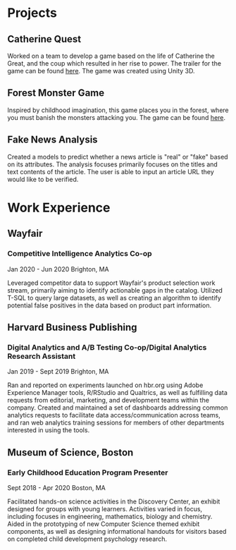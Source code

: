 # **Projects**

## **Catherine Quest**
Worked on a team to develop a game based on the life of Catherine the Great, and the coup which resulted in her rise to power. The trailer for the game can be found [here](https://youtu.be/1jOAYFh26gA). The game was created using Unity 3D.

## **Forest Monster Game**
Inspired by childhood imagination, this game places you in the forest, where you must banish the monsters attacking you. The game can be found [here](https://arunimap.github.io/CS3540_FPS_ForestMonster/).

## **Fake News Analysis**
Created a models to predict whether a news article is "real" or "fake" based on its attributes. The analysis focuses primarily focuses on the titles and text contents of the article. The user is able to input an article URL they would like to be verified.

# **Work Experience**

## **Wayfair**
### Competitive Intelligence Analytics Co-op
Jan 2020 - Jun 2020
Brighton, MA

Leveraged competitor data to support Wayfair's product selection work stream, primarily aiming to identify actionable gaps in the catalog. Utilized T-SQL to query large datasets, as well as creating an algorithm to identify potential false positives in the data based on product part information.

## **Harvard Business Publishing**
### Digital Analytics and A/B Testing Co-op/Digital Analytics Research Assistant
Jan 2019 - Sept 2019
Brighton, MA

Ran and reported on experiments launched on hbr.org using Adobe Experience Manager tools, R/RStudio and Qualtrics, as well as fulfilling data requests from editorial, marketing, and development teams within the company. Created and maintained a set of dashboards addressing common analytics requests to facilitate data access/communication across teams, and ran web analytics training sessions for members of other departments interested in using the tools.

## **Museum of Science, Boston**
### Early Childhood Education Program Presenter
Sept 2018 - Apr 2020
Boston, MA

Facilitated hands-on science activities in the Discovery Center, an exhibit designed for groups with young learners. Activities varied in focus, including focuses in engineering, mathematics, biology and chemistry. Aided in the prototyping of new Computer Science themed exhibit components, as well as designing informational handouts for visitors based on completed child development psychology research.
